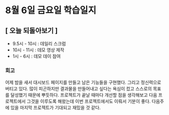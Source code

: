 # 8월 6일 금요일 학습일지

## [ 오늘 되돌아보기 ]

- 9.5시 - 10시 : 데일리 스크럼
- 10시 - 11시 : 데모 영상 제작
- 1시 - 6시 : 데모 데이 참여

### 회고

어제 밤을 새서 대시보드 페이지를 만들고 남은 기능들을 구현했다. 그리고 정신력으로 버티고 있다.
많이 피곤하지만 결과물을 만들어내고 싶다는 욕심이 컸고 스스로의 목표를 달성했기 때문에 뿌듯하다.
프로젝트가 끝날 때마다 개선할 점을 생각해보고 다음 프로젝트에서 그것을 이루도록 해왔는데 이번 프로젝트에서도 이뤄서 기분이 좋다.
다음주에 있을 마지막 프로젝트가 기대되고 재밌을 것 같다.
